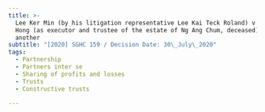 ```yaml
---
title: >-
  Lee Ker Min (by his litigation representative Lee Kai Teck Roland) v Lee Gin
  Hong (as executor and trustee of the estate of Ng Ang Chum, deceased) and
  another
subtitle: "[2020] SGHC 159 / Decision Date: 30\_July\_2020"
tags:
  - Partnership
  - Partners inter se
  - Sharing of profits and losses
  - Trusts
  - Constructive trusts

---
```

